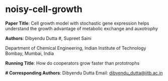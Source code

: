 # noisy-cell-growth

**Paper Title**:
Cell growth model with stochastic gene expression helps understand the growth advantage of metabolic exchange and auxotrophy

**Authors**:
Dibyendu Dutta #, Supreet Saini

Department of Chemical Engineering, Indian Institute of Technology Bombay, Mumbai, India

**Running Title**: How do cooperators grow faster than prototrophs 

**# Corresponding Authors**: 
Dibyendu Dutta	Email: dibyendu_dutta@iitb.ac.in

